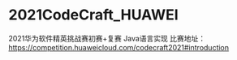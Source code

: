 # 2021CodeCraft_HUAWEI
2021华为软件精英挑战赛初赛+复赛 Java语言实现
比赛地址：
https://competition.huaweicloud.com/codecraft2021#introduction
